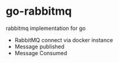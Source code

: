 # go-rabbitmq
rabbitmq implementation for go
* RabbitMQ connect via docker instance
* Message published
* Message Consumed